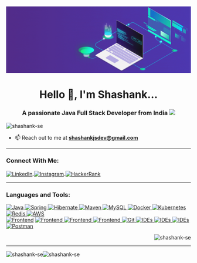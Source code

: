 ![MasterHead](https://raw.githubusercontent.com/KShukhrat/KShukhrat/main/assets/header_gif.gif)

<h1 align="center">Hello 👋, I'm Shashank...</h1>
<h3 align="center">A passionate Java Full Stack Developer from India <img src="https://flagsweb.com/Flag_Emoji/India_Flag_Emoji.png" width="15px"></h3>

<p align="left"> 
  <img src="https://komarev.com/ghpvc/?username=shashank-se&label=Profile%20views&color=0e75b6&style=flat" alt="shashank-se" /> 
</p>

- 📫 Reach out to me at **shashankjsdev@gmail.com**

---

<h3 align="left">Connect With Me:</h3>
<p align="left">
  <a href="https://linkedin.com/in/shashank---k" target="_blank">
    <img align="center" src="https://cdn-icons-png.flaticon.com/512/174/174857.png" alt="LinkedIn" height="40" width="40" />
  </a>
  <a href="https://www.instagram.com/immortal_so.ul" target="_blank">
    <img align="center" src="https://cdn-icons-png.flaticon.com/512/2111/2111463.png" alt="Instagram" height="40" width="40" />
  </a>
  <a href="https://www.hackerrank.com/shashankkumar511" target="_blank">
    <img align="center" src="https://cdn.worldvectorlogo.com/logos/hackerrank.svg" alt="HackerRank" height="55" width="55" />
  </a>
</p>

---

<div>
    <h3 align="left">Languages and Tools:</h3>
   <p align="left">
  <a href="https://www.java.com" target="_blank" rel="noreferrer">
    <img src="https://skillicons.dev/icons?i=java" alt="Java" width="50"/>
  </a>
  <a href="https://spring.io/" target="_blank" rel="noreferrer">
    <img src="https://skillicons.dev/icons?i=spring" alt="Spring" width="50"/>
  </a>
  <a href="https://hibernate.org/" target="_blank" rel="noreferrer">
    <img src="https://skillicons.dev/icons?i=hibernate" alt="Hibernate" width="50"/>
  </a>
  <a href="https://maven.apache.org/" target="_blank" rel="noreferrer">
    <img src="https://skillicons.dev/icons?i=maven" alt="Maven" width="50"/>
  </a>
  <a href="https://www.mysql.com/" target="_blank" rel="noreferrer">
    <img src="https://skillicons.dev/icons?i=mysql" alt="MySQL" width="50"/>
  </a>
  <a href="https://www.docker.com/" target="_blank" rel="noreferrer">
    <img src="https://skillicons.dev/icons?i=docker" alt="Docker" width="50"/>
  </a>
  <a href="https://kubernetes.io/" target="_blank" rel="noreferrer">
    <img src="https://skillicons.dev/icons?i=kubernetes" alt="Kubernetes" width="50"/>
  </a>
  <a href="https://redis.io/" target="_blank" rel="noreferrer">
    <img src="https://skillicons.dev/icons?i=redis" alt="Redis" width="50"/>
  </a>
  <a href="https://aws.amazon.com/" target="_blank" rel="noreferrer">
    <img src="https://skillicons.dev/icons?i=aws" alt="AWS" width="50"/>
  </a>
  <br/>
  <a href="https://developer.mozilla.org/en-US/docs/Web/JavaScript" target="_blank" rel="noreferrer">
    <img src="https://skillicons.dev/icons?i=html" alt="Frontend" width="50"/></a>
  <a href="https://developer.mozilla.org/en-US/docs/Web/JavaScript" target="_blank" rel="noreferrer">
    <img src="https://skillicons.dev/icons?i=css" alt="Frontend" width="50"/>
  </a>
  <a href="https://developer.mozilla.org/en-US/docs/Web/JavaScript" target="_blank" rel="noreferrer">
    <img src="https://skillicons.dev/icons?i=js" alt="Frontend" width="50"/>
  </a>
  <a href="https://developer.mozilla.org/en-US/docs/Web/JavaScript" target="_blank" rel="noreferrer">
    <img src="https://skillicons.dev/icons?i=react" alt="Frontend" width="50"/>
  </a>
  <a href="https://git-scm.com/" target="_blank" rel="noreferrer">
    <img src="https://skillicons.dev/icons?i=git" alt="Git" width="50"/>
  </a>
  <a href="https://code.visualstudio.com/" target="_blank" rel="noreferrer">
    <img src="https://skillicons.dev/icons?i=vscode" alt="IDEs" width="50"/>
  </a>
  <a href="https://code.visualstudio.com/" target="_blank" rel="noreferrer">
    <img src="https://skillicons.dev/icons?i=idea" alt="IDEs" width="50"/>
  </a>
  <a href="https://code.visualstudio.com/" target="_blank" rel="noreferrer">
    <img src="https://skillicons.dev/icons?i=eclipse" alt="IDEs" width="50"/>
  </a>
  <a href="https://www.postman.com/" target="_blank" rel="noreferrer">
    <img src="https://skillicons.dev/icons?i=postman" alt="Postman" width="50"/>
  </a>
</p>
 <p align="right">
    <img src="https://github-readme-stats.vercel.app/api/top-langs?username=shashank-se&show_icons=true&locale=en&layout=compact&theme=tokyonight" alt="shashank-se" height="150em"/> </p>
</div>

---

<img align="left" src="https://github-readme-streak-stats.herokuapp.com/?user=shashank-se&theme=tokyonight" alt="shashank-se" height="180em"/>
<img src="https://github-readme-stats.vercel.app/api?username=shashank-se&&theme=tokyonight" alt="shashank-se" height="180em" />
